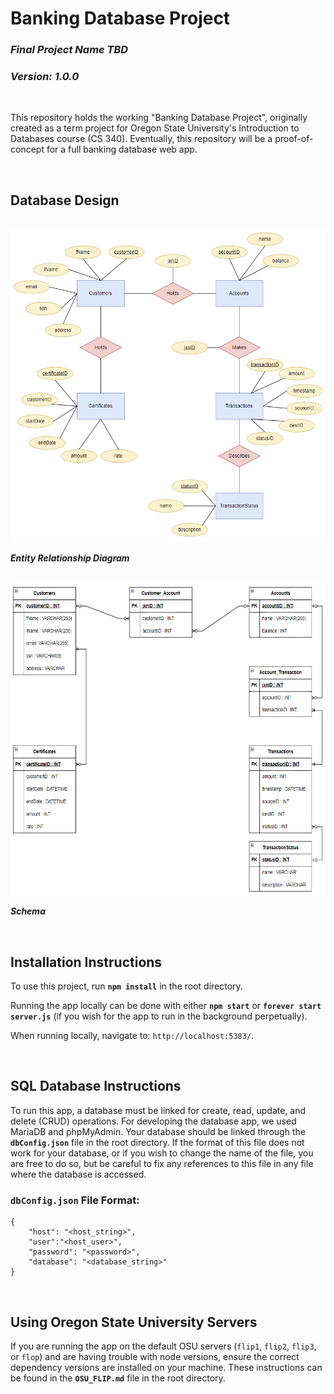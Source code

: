 # **Banking Database Project**
### ***Final Project Name TBD***
### ***Version: 1.0.0***

<br>

This repository holds the working "Banking Database Project", originally created as a term project for Oregon State University's Introduction to Databases course (CS 340). Eventually, this repository will be a proof-of-concept for a full banking database web app.

<br>

## **Database Design**

<br>

<img src="./assets/banking-erd.png" alt="Banking ERD" height="500">

***Entity Relationship Diagram***

<br>

<img src="./assets/banking-schema.png" alt= "Banking Schema" height="500">

***Schema***

<br>

## **Installation Instructions**

To use this project, run **`npm install`** in the root directory.

Running the app locally can be done with either **`npm start`** or **`forever start server.js`** (if you wish for the app to run in the background perpetually).

When running locally, navigate to: `http://localhost:5383/`.

<br>

## **SQL Database Instructions**

To run this app, a database must be linked for create, read, update, and delete (CRUD) operations. For developing the database app, we used MariaDB and phpMyAdmin. Your database should be linked through the **`dbConfig.json`** file in the root directory. If the format of this file does not work for your database, or if you wish to change the name of the file, you are free to do so, but be careful to fix any references to this file in any file where the database is accessed.

### `dbConfig.json` File Format:
```
{
    "host": "<host_string>",
    "user":"<host_user>",
    "password": "<password>",
    "database": "<database_string>"
}
```

<br>

## **Using Oregon State University Servers**

If you are running the app on the default OSU servers (`flip1`, `flip2`, `flip3`, or `flop`) and are having trouble with node versions, ensure the correct dependency versions are installed on your machine. These instructions can be found in the **`OSU_FLIP.md`** file in the root directory.
